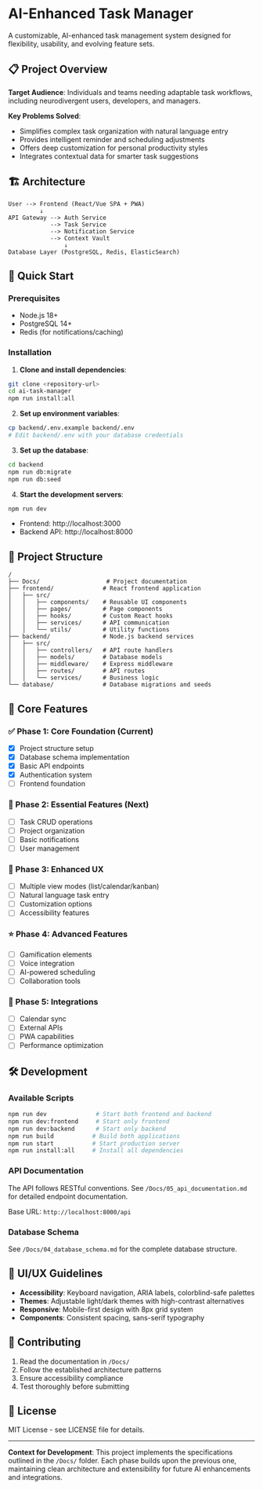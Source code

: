 # AI-Enhanced Task Manager

A customizable, AI-enhanced task management system designed for flexibility, usability, and evolving feature sets.

## 📋 Project Overview

**Target Audience**: Individuals and teams needing adaptable task workflows, including neurodivergent users, developers, and managers.

**Key Problems Solved**:
- Simplifies complex task organization with natural language entry
- Provides intelligent reminder and scheduling adjustments
- Offers deep customization for personal productivity styles
- Integrates contextual data for smarter task suggestions

## 🏗️ Architecture

```
User --> Frontend (React/Vue SPA + PWA)
         ↓
API Gateway --> Auth Service
            --> Task Service  
            --> Notification Service
            --> Context Vault
                ↓
Database Layer (PostgreSQL, Redis, ElasticSearch)
```

## 🚀 Quick Start

### Prerequisites
- Node.js 18+
- PostgreSQL 14+
- Redis (for notifications/caching)

### Installation

1. **Clone and install dependencies**:
```bash
git clone <repository-url>
cd ai-task-manager
npm run install:all
```

2. **Set up environment variables**:
```bash
cp backend/.env.example backend/.env
# Edit backend/.env with your database credentials
```

3. **Set up the database**:
```bash
cd backend
npm run db:migrate
npm run db:seed
```

4. **Start the development servers**:
```bash
npm run dev
```

- Frontend: http://localhost:3000
- Backend API: http://localhost:8000

## 📁 Project Structure

```
/
├── Docs/                   # Project documentation
├── frontend/              # React frontend application
│   ├── src/
│   │   ├── components/    # Reusable UI components
│   │   ├── pages/         # Page components
│   │   ├── hooks/         # Custom React hooks
│   │   ├── services/      # API communication
│   │   └── utils/         # Utility functions
├── backend/               # Node.js backend services
│   ├── src/
│   │   ├── controllers/   # API route handlers
│   │   ├── models/        # Database models
│   │   ├── middleware/    # Express middleware
│   │   ├── routes/        # API routes
│   │   └── services/      # Business logic
└── database/              # Database migrations and seeds
```

## 🎯 Core Features

### ✅ Phase 1: Core Foundation (Current)
- [x] Project structure setup
- [x] Database schema implementation
- [x] Basic API endpoints
- [x] Authentication system
- [ ] Frontend foundation

### 🚧 Phase 2: Essential Features (Next)
- [ ] Task CRUD operations
- [ ] Project organization
- [ ] Basic notifications
- [ ] User management

### 🔮 Phase 3: Enhanced UX
- [ ] Multiple view modes (list/calendar/kanban)
- [ ] Natural language task entry
- [ ] Customization options
- [ ] Accessibility features

### ⭐ Phase 4: Advanced Features
- [ ] Gamification elements
- [ ] Voice integration
- [ ] AI-powered scheduling
- [ ] Collaboration tools

### 🔗 Phase 5: Integrations
- [ ] Calendar sync
- [ ] External APIs
- [ ] PWA capabilities
- [ ] Performance optimization

## 🛠️ Development

### Available Scripts

```bash
npm run dev              # Start both frontend and backend
npm run dev:frontend     # Start only frontend
npm run dev:backend      # Start only backend
npm run build           # Build both applications
npm run start           # Start production server
npm run install:all     # Install all dependencies
```

### API Documentation

The API follows RESTful conventions. See `/Docs/05_api_documentation.md` for detailed endpoint documentation.

Base URL: `http://localhost:8000/api`

### Database Schema

See `/Docs/04_database_schema.md` for the complete database structure.

## 🎨 UI/UX Guidelines

- **Accessibility**: Keyboard navigation, ARIA labels, colorblind-safe palettes
- **Themes**: Adjustable light/dark themes with high-contrast alternatives
- **Responsive**: Mobile-first design with 8px grid system
- **Components**: Consistent spacing, sans-serif typography

## 🤝 Contributing

1. Read the documentation in `/Docs/`
2. Follow the established architecture patterns
3. Ensure accessibility compliance
4. Test thoroughly before submitting

## 📄 License

MIT License - see LICENSE file for details.

---

**Context for Development**:
This project implements the specifications outlined in the `/Docs/` folder. Each phase builds upon the previous one, maintaining clean architecture and extensibility for future AI enhancements and integrations. 